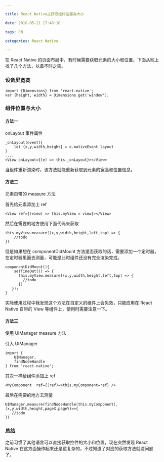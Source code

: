 ```yaml
---

title: React Native之获取组件位置与大小

date: 2018-05-21 17:48:10

tags: RN

categories: React Native

---
```


在 React Native 的页面布局中，有时候需要获取元素的大小和位置，下面从网上找了几个方法，以备不时之需。

### 设备屏宽高

```
import {Dimensions} from 'react-native';
var {height, width} = Dimensions.get('window');
```

### 组件位置与大小

#### 方法一

onLayout 事件属性

```
_onLayout(event){
    let {x,y,width,height} = e.nativeEvent.layout
}
....
<View onLayout={(e) => this._onLayout}></View>
```

当组件重新渲染时，该方法就能重新获取到元素的宽高和位置信息。

#### 方法二

元素自带的 measure 方法

首先给元素添加上 ref

```
<View ref={(view) => this.myView = view}></View>
```

然后在需要的地方使用下面代码来获取

```
this.myView.measure((x,y,width,height,left,top) => {
    //todo
})
```

但是如果想在 componentDidMount 方法里面获取的话，需要添加一个定时器，在定时器里面去测量，可能是此时组件还没有完全渲染完成。

```
componentDidMount(){
    setTimeOut(() => {
      this.myView.measure((x,y,width,height,left,top) => {
        //todo
      })
   });
}
```

实际使用过程中我发现这个方法在自定义的组件上会失效，只能应用在 React Native 自带的 View 等组件上，使用时需要注意一下。

#### 方法三

使用 UIManager measure 方法

引入 UIManager

```
import {
    UIManager,
    findNodeHandle
} from 'react-native';
```

其次一样给组件添加上 ref

```
<MyComponent  ref={(ref)=>this.myComponent=ref} />
```

最后在需要的地方去测量

```
UIManager.measure(findNodeHandle(this.myComponent),(x,y,width,height,pageX,pageY)=>{
   //todo
})
```

### 总结

之前习惯了其他语言可以直接获取控件的大小和位置，现在突然发现 React Native 在这方面操作起来还是蛮复杂的，不过知道了对应的获取方法就没问题了。




